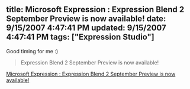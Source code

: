 title: Microsoft Expression : Expression Blend 2 September Preview is now available!
date: 9/15/2007 4:47:41 PM
updated: 9/15/2007 4:47:41 PM
tags: ["Expression Studio"]
---
Good timing for me :)

> Expression Blend 2 September Preview is now available!

[Microsoft Expression : Expression Blend 2 September Preview is now available!](http://blogs.msdn.com/expression/archive/2007/09/14/expression-blend-2-september-preview-is-now-available.aspx)
